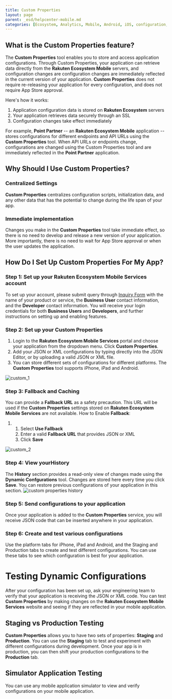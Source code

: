 ```yaml
---
title: Custom Properties
layout: page
parent: _esd/helpcenter-mobile.md
categories: [Ecosystem, Analytics, Mobile, Android, iOS, configuration, scrm]
---
```


## What is the Custom Properties feature?

The **Custom Properties** tool enables you to store and access application configurations. Through Custom Properties, your application can retrieve data directly from the **Rakuten Ecosystem Mobile** servers, and configuration changes are configuration changes are immediately reflected in the current version of your application. **Custom Properties** does not require re-releasing your application for every configuration, and does not require App Store approval.

Here's how it works:

1.  Application configuration data is stored on **Rakuten Ecosystem** servers
2.  Your application retrieves data securely through an SSL
3.  Configuration changes take effect immediately

For example, **Point Partner** -- an **Rakuten Ecosystem Mobile** application -- stores configurations for different endpoints and API URLs using the **Custom Properties** tool. When API URLs or endpoints change, configurations are changed using the Custom Properties tool and are immediately reflected in the **Point Partner** application.

## Why Should I Use Custom Properties?

### **Centralized Settings**

**Custom Properties** centralizes configuration scripts, initialization data, and any other data that has the potential to change during the life span of your app.

### **Immediate implementation**

Changes you make in the **Custom Properties** tool take immediate effect, so there is no need to develop and release a new version of your application. More importantly, there is no need to wait for App Store approval or when the user updates the application.

## How Do I Set Up Custom Properties For My App?

### Step 1: Set up your Rakuten Ecosystem Mobile Services account

To set up your account, please submit query through 
[Inquiry Form](https://developers.rakuten.com/hc/en-us/requests/new?ticket_form_id=399907) with the name of your product or service, the **Business User** contact information, and the **Developer** contact information. You will receive your login credentials for both **Business Users** and **Developers**, and further instructions on setting up and enabling features.

### Step 2: Set up your Custom Properties

1.  Login to the **Rakuten Ecosystem Mobile Services** portal and choose your application from the dropdown menu. Click **Custom Properties**.
2.  Add your JSON or XML configurations by typing directly into the JSON Editor, or by uploading a valid JSON or XML file.
3.  You can store different sets of configurations for different platforms. The **Custom Properties** tool supports iPhone, iPad and Android.

![custom_1](../images/img_custom_properties_1.png)

### Step 3: Fallback and Caching

You can provide a **Fallback URL** as a safety precaution. This URL will be used if the **Custom Properties** settings stored on **Rakuten Ecosystem Mobile Services** are not available. How to Enable **Fallback**:

1.  1.  Select **Use Fallback**
    2.  Enter a valid **Fallback URL** that provides JSON or XML
    3.  Click **Save**

![custom_2](../images/img_custom_properties_fallback.png)

### Step 4: View your**History**

The **History** section provides a read-only view of changes made using the **Dynamic Confgurations** tool. Changes are stored here every time you click **Save**. You can restore previous configurations of your application in this section. ![custom properties history](../images/img_custom_properties_history.png)

### Step 5: Send configurations to your application

Once your application is added to the **Custom Properties** service, you will receive JSON code that can be inserted anywhere in your application.

### Step 6: Create and test various configurations

Use the platform tabs for iPhone, iPad and Android, and the Staging and Production tabs to create and test different configurations. You can use these tabs to see which configuration is best for your application.

# Testing Dynamic Configurations

After your configuration has been set up, ask your engineering team to verify that your application is receiving the JSON or XML code. You can test **Custom Properties** by making changes on the **Rakuten Ecosystem Mobile Services** website and seeing if they are reflected in your mobile application.

## Staging vs Production Testing

**Custom Properties** allows you to have two sets of properties: **Staging** and **Production**. You can use the **Staging** tab to test and experiment with different configurations during development. Once your app is in production, you can then shift your production configurations to the **Production** tab.

## Simulator Application Testing

You can use any mobile application simulator to view and verify configurations on your mobile application.